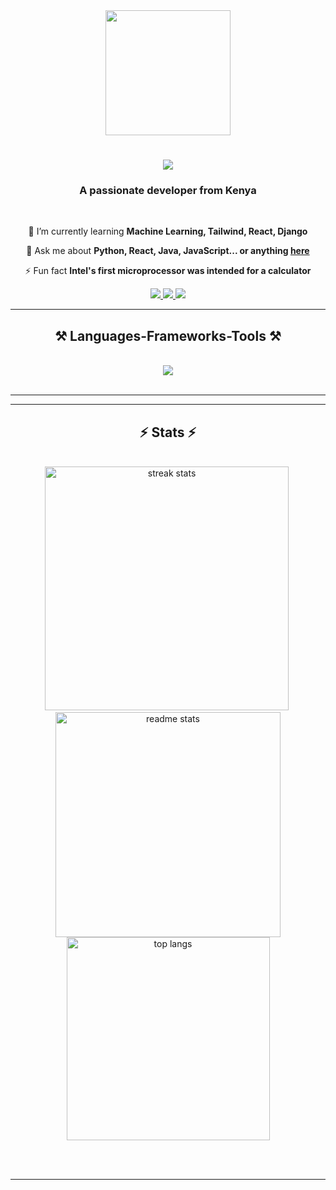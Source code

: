 <div id="header" align="center">
  <img src="https://media.giphy.com/media/v1.Y2lkPTc5MGI3NjExMnA0MHExbnUydms3cm5ta2E3M2dmaXZoZGIwbnYyMWhnbGF3OGM1OCZlcD12MV9pbnRlcm5hbF9naWZfYnlfaWQmY3Q9cw/M9gbBd9nbDrOTu1Mqx/giphy.gif" width="200"/>
</div>

<h1 align="center">
    <img src="https://readme-typing-svg.herokuapp.com/?font=Righteous&size=35&center=true&vCenter=true&width=500&height=70&duration=4000&lines=Hi+There!+👋;+I'm+Ian+Thuo!;" />
</h1>

<h3 align="center">A passionate developer from Kenya</h3>

<br/>

<div align="center">
 
 
 🌱 I’m currently learning **Machine Learning, Tailwind, React, Django**

 💬 Ask me about **Python, React, Java, JavaScript... or anything [here](https://t.me/carlito_carl)**

 ⚡ Fun fact **Intel's first microprocessor was intended for a calculator**
 
 </div>
 
<div align="center"> 
  <a href="mailto:ccarlito7641@gmail.com">
    <img src="https://img.shields.io/badge/Gmail-333333?style=for-the-badge&logo=gmail&logoColor=red" />
  </a>
  <a href="https://linkedin.com/in/pedro-sales-muniz" target="_blank">
    <img src="https://img.shields.io/badge/LinkedIn-0077B5?style=for-the-badge&logo=linkedin&logoColor=white" target="_blank" />
  </a>
  <a href="https://optimus-glitch.github.io" target="_blank">
     <img src="https://img.shields.io/badge/Portfolio-FF5722?style=for-the-badge&logo=todoist&logoColor=white" target="_blank" /> <!-- sqlite, safari, google-chrome are other good icon options -->
  </a>
</div>

 <hr/>
 
<h2 align="center">⚒️ Languages-Frameworks-Tools ⚒️</h2>
<br/>
<div align="center">
    <img src="https://skillicons.dev/icons?i=python,java,django,javascript,c,html,css,github,git,bootstrap,react,mysql" />
</div>

<br/>
<hr/>

<hr/>

<h2 align="center">⚡ Stats ⚡</h2>
<br>
<div align=center>
  <img width=390 src="https://streak-stats.demolab.com/?user=optimus-glitch&count_private=true&theme=react&border_radius=10" alt="streak stats"/>&nbsp
  <img width=360 src="https://github-readme-stats.vercel.app/api?username=optimus-glitch&count_private=true&show_icons=true&theme=react&rank_icon=github&border_radius=10" alt="readme stats" />
  <br/>
  <img width=325 align="center" src="https://github-readme-stats.vercel.app/api/top-langs/?username=optimus-glitch&hide=HTML&langs_count=8&layout=compact&theme=react&border_radius=10&size_weight=0.5&count_weight=0.5&exclude_repo=github-readme-stats" alt="top langs" />
</div>

<br/><br/>
<hr/>
